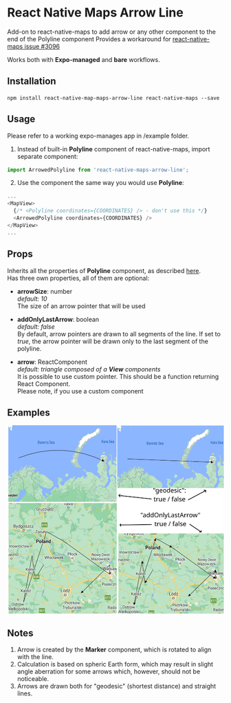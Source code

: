 # React Native Maps Arrow Line

Add-on to react-native-maps to add arrow or any other component to the end of the Polyline component
Provides a workaround for [react-native-maps issue #3096](https://github.com/react-native-maps/react-native-maps/issues/3096)

Works both with **Expo-managed** and **bare** workflows.

## Installation

```
npm install react-native-map-maps-arrow-line react-native-maps --save
```

## Usage
Please refer to a working expo-manages app in /example folder.

1. Instead of built-in **Polyline** component of react-native-maps, import separate component:
```js
import ArrowedPolyline from 'react-native-maps-arrow-line';
```
2. Use the component the same way you would use **Polyline**:
```js
...
<MapView>
  {/* <Polyline coordinates={COORDINATES} /> - don't use this */}
  <ArrowedPolyline coordinates={COORDINATES} />
</MapView>
...
```

## Props
Inherits all the properties of **Polyline** component, as described [here](https://github.com/react-native-maps/react-native-maps/blob/master/docs/polyline.md).<br />
Has three own properties, all of them are optional:

 - **arrowSize**: number<br />
_default: 10_<br />
The size of an arrow pointer that will be used<br />

 - **addOnlyLastArrow**: boolean<br />
_default: false_<br />
By default, arrow pointers are drawn to all segments of the line. If set to _true_, the arrow pointer will be drawn only to the last segment of the polyline.<br />

 - **arrow**: ReactComponent<br />
_default: triangle composed of a **View** components_<br />
It is possible to use custom pointer. This should be a function returning React Component.<br />
Please note, if you use a custom component

## Examples
![examples](./example/assets/examples.png)
## Notes
1. Arrow is created by the **Marker** component, which is rotated to align with the line.
2. Calculation is based on spheric Earth form, which may result in slight angle aberration for some arrows which, however, should not be noticeable.
3. Arrows are drawn both for "geodesic" (shortest distance) and straight lines.